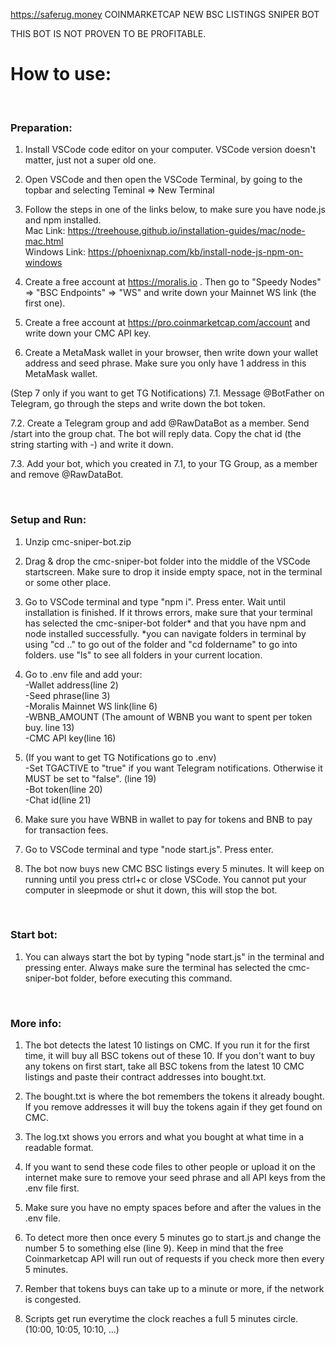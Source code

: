 https://saferug.money COINMARKETCAP NEW BSC LISTINGS SNIPER BOT

THIS BOT IS NOT PROVEN TO BE PROFITABLE. 

# How to use:

<br>

### Preparation:

1. Install VSCode code editor on your computer. VSCode version doesn't matter, just not a super old one.

2. Open VSCode and then open the VSCode Terminal, by going to the topbar and selecting Teminal => New Terminal

3. Follow the steps in one of the links below, to make sure you have node.js and npm installed.
   <br>Mac Link: https://treehouse.github.io/installation-guides/mac/node-mac.html
   <br>Windows Link: https://phoenixnap.com/kb/install-node-js-npm-on-windows

4. Create a free account at https://moralis.io . Then go to "Speedy Nodes" => "BSC Endpoints" => "WS" and write down your Mainnet WS link (the first one).

5. Create a free account at https://pro.coinmarketcap.com/account and write down your CMC API key.

6. Create a MetaMask wallet in your browser, then write down your wallet address and seed phrase. Make sure you only have 1 address in this MetaMask wallet.

(Step 7 only if you want to get TG Notifications)
7.1. Message @BotFather on Telegram, go through the steps and write down the bot token.

7.2. Create a Telegram group and add @RawDataBot as a member. Send /start into the group chat. The bot will reply data. Copy the chat id (the string starting with -) and write it down.

7.3. Add your bot, which you created in 7.1, to your TG Group, as a member and remove @RawDataBot.

<br>

### Setup and Run:

1. Unzip cmc-sniper-bot.zip

2. Drag & drop the cmc-sniper-bot folder into the middle of the VSCode startscreen. Make sure to drop it inside empty space, not in the terminal or some other place.

3. Go to VSCode terminal and type "npm i". Press enter. Wait until installation is finished. If it throws errors, make sure that your terminal has selected the cmc-sniper-bot folder* and that you have npm and node installed successfully.
   *you can navigate folders in terminal by using "cd .." to go out of the folder and "cd foldername" to go into folders. use "ls" to see all folders in your current location.

4. Go to .env file and add your:
   <br>-Wallet address(line 2)
   <br>-Seed phrase(line 3)
   <br>-Moralis Mainnet WS link(line 6)
   <br>-WBNB_AMOUNT (The amount of WBNB you want to spent per token buy. line 13)
   <br>-CMC API key(line 16)

5. (If you want to get TG Notifications go to .env)
   <br>-Set TGACTIVE to "true" if you want Telegram notifications. Otherwise it MUST be set to "false". (line 19)
   <br>-Bot token(line 20)
   <br>-Chat id(line 21)

6. Make sure you have WBNB in wallet to pay for tokens and BNB to pay for transaction fees.

7. Go to VSCode terminal and type "node start.js". Press enter.

8. The bot now buys new CMC BSC listings every 5 minutes. It will keep on running until you press ctrl+c or close VSCode. You cannot put your computer in sleepmode or shut it down, this will stop the bot.

<br>

### Start bot:

1. You can always start the bot by typing "node start.js" in the terminal and pressing enter. Always make sure the terminal has selected the cmc-sniper-bot folder, before executing this command.

<br>

### More info:

1. The bot detects the latest 10 listings on CMC. If you run it for the first time, it will buy all BSC tokens out of these 10. If you don't want to buy any tokens on first start, take all BSC tokens from the latest 10 CMC listings and paste their contract addresses into bought.txt.

2. The bought.txt is where the bot remembers the tokens it already bought. If you remove addresses it will buy the tokens again if they get found on CMC.

3. The log.txt shows you errors and what you bought at what time in a readable format.

4. If you want to send these code files to other people or upload it on the internet make sure to remove your seed phrase and all API keys from the .env file first. 

5. Make sure you have no empty spaces before and after the values in the .env file.

6. To detect more then once every 5 minutes go to start.js and change the number 5 to something else (line 9). Keep in mind that the free Coinmarketcap API will run out of requests if you check more then every 5 minutes.

7. Rember that tokens buys can take up to a minute or more, if the network is congested.

8. Scripts get run everytime the clock reaches a full 5 minutes circle.(10:00, 10:05, 10:10, ...) 
